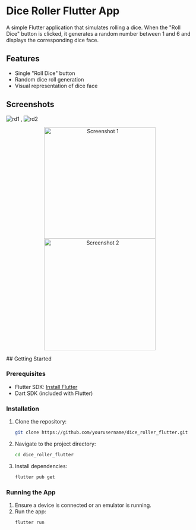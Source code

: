 # Dice Roller Flutter App

A simple Flutter application that simulates rolling a dice. When the "Roll Dice" button is clicked, it generates a random number between 1 and 6 and displays the corresponding dice face.

## Features

- Single "Roll Dice" button
- Random dice roll generation
- Visual representation of dice face

## Screenshots

![rd1](https://github.com/user-attachments/assets/3b92db65-aa7f-4355-add6-7ea9862ea511) ,
![rd2](https://github.com/user-attachments/assets/23a4027d-3b9c-4f8b-9ade-069d024101a6)

<p align="center">
  <img src=" ![rd1](https://github.com/user-attachments/assets/adaa6121-534e-47ea-b828-d5b269d6dac9)
 " alt="Screenshot 1" width="300"/>
  <img src="screenshots/screenshot2.png" alt="Screenshot 2" width="300"/>
</p>
## Getting Started

### Prerequisites

- Flutter SDK: [Install Flutter](https://flutter.dev/docs/get-started/install)
- Dart SDK (included with Flutter)

### Installation

1. Clone the repository:
    ```sh
    git clone https://github.com/yourusername/dice_roller_flutter.git
    ```
2. Navigate to the project directory:
    ```sh
    cd dice_roller_flutter
    ```
3. Install dependencies:
    ```sh
    flutter pub get
    ```

### Running the App

1. Ensure a device is connected or an emulator is running.
2. Run the app:
    ```sh
    flutter run
    ```

